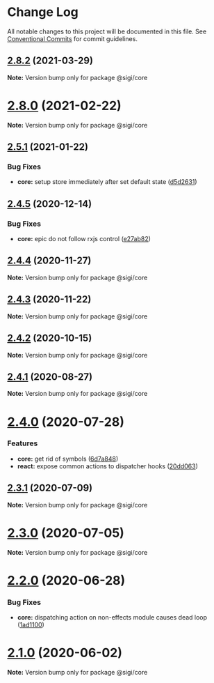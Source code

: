 # Change Log

All notable changes to this project will be documented in this file.
See [Conventional Commits](https://conventionalcommits.org) for commit guidelines.

## [2.8.2](https://github.com/sigi-framework/sigi/compare/v2.8.1...v2.8.2) (2021-03-29)

**Note:** Version bump only for package @sigi/core

# [2.8.0](https://github.com/sigi-framework/sigi/compare/v2.7.0...v2.8.0) (2021-02-22)

**Note:** Version bump only for package @sigi/core

## [2.5.1](https://github.com/sigi-framework/sigi/compare/v2.5.0...v2.5.1) (2021-01-22)

### Bug Fixes

- **core:** setup store immediately after set default state ([d5d2631](https://github.com/sigi-framework/sigi/commit/d5d2631898645a6eb938f7cb8ff5bacac8a9efe6))

## [2.4.5](https://github.com/sigi-framework/sigi/compare/v2.4.4...v2.4.5) (2020-12-14)

### Bug Fixes

- **core:** epic do not follow rxjs control ([e27ab82](https://github.com/sigi-framework/sigi/commit/e27ab824d9b99846654087b840c8b2cccea9af6c))

## [2.4.4](https://github.com/sigi-framework/sigi/compare/v2.4.3...v2.4.4) (2020-11-27)

**Note:** Version bump only for package @sigi/core

## [2.4.3](https://github.com/sigi-framework/sigi/compare/v2.4.2...v2.4.3) (2020-11-22)

**Note:** Version bump only for package @sigi/core

## [2.4.2](https://github.com/sigi-framework/sigi/compare/v2.4.1...v2.4.2) (2020-10-15)

**Note:** Version bump only for package @sigi/core

## [2.4.1](https://github.com/sigi-framework/sigi/compare/v2.4.0...v2.4.1) (2020-08-27)

**Note:** Version bump only for package @sigi/core

# [2.4.0](https://github.com/sigi-framework/sigi/compare/v2.3.1...v2.4.0) (2020-07-28)

### Features

- **core:** get rid of symbols ([6d7a848](https://github.com/sigi-framework/sigi/commit/6d7a84801e4ce2a7be731ad13e26e56cd0970135))
- **react:** expose common actions to dispatcher hooks ([20dd063](https://github.com/sigi-framework/sigi/commit/20dd0631d2501e4b912210fef1f2b69addadb612))

## [2.3.1](https://github.com/sigi-framework/sigi/compare/v2.3.0...v2.3.1) (2020-07-09)

**Note:** Version bump only for package @sigi/core

# [2.3.0](https://github.com/sigi-framework/sigi/compare/v2.2.0...v2.3.0) (2020-07-05)

**Note:** Version bump only for package @sigi/core

# [2.2.0](https://github.com/sigi-framework/sigi/compare/v2.1.0...v2.2.0) (2020-06-28)

### Bug Fixes

- **core:** dispatching action on non-effects module causes dead loop ([1ad1100](https://github.com/sigi-framework/sigi/commit/1ad1100158bd131d7366fef165d4acca30e6739b))

# [2.1.0](https://github.com/sigi-framework/sigi/compare/v2.0.2...v2.1.0) (2020-06-02)

**Note:** Version bump only for package @sigi/core
